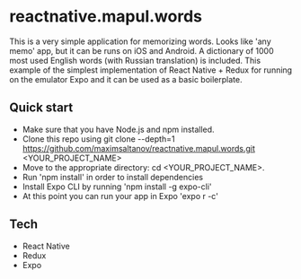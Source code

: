 # reactnative.mapul.words

This is a very simple application for memorizing words. Looks like 'any memo' app, but it can be runs on iOS and Android. A dictionary of 1000 most used English words (with Russian translation) is included. This example of the simplest implementation of React Native + Redux for running on the emulator Expo and it can be used as a basic boilerplate.

## Quick start

- Make sure that you have Node.js and npm installed.
- Clone this repo using git clone --depth=1 https://github.com/maximsaltanov/reactnative.mapul.words.git <YOUR_PROJECT_NAME>
- Move to the appropriate directory: cd <YOUR_PROJECT_NAME>.
- Run 'npm install' in order to install dependencies
- Install Expo CLI by running 'npm install -g expo-cli'
- At this point you can run your app in Expo 'expo r -c'

## Tech

- React Native
- Redux
- Expo
